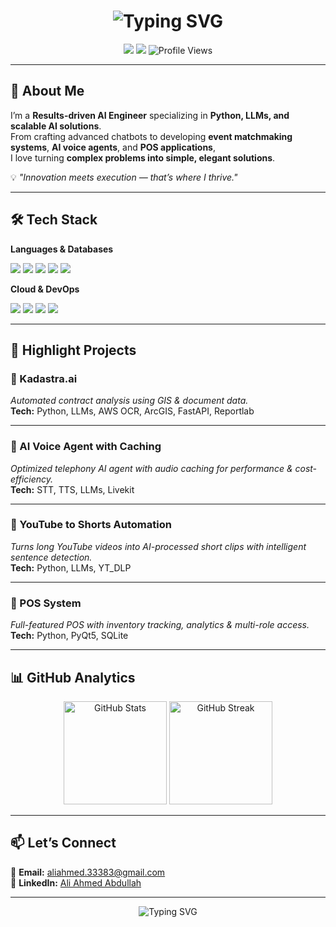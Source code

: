 <!-- Profile Header with Animated Typing Effect -->
<h1 align="center">
  <img src="https://readme-typing-svg.demolab.com?font=Fira+Code&size=28&pause=1000&color=00C9A7&center=true&vCenter=true&width=550&lines=Hi+%F0%9F%91%8B%2C+I'm+Ali+Ahmed+Abdullah;AI+Engineer+%7C+Python+Developer;Building+Intelligent+AI+Solutions;Let's+Innovate+Together!" alt="Typing SVG" />
</h1>

<p align="center">
  <a href="mailto:aliahmed.33383@gmail.com"><img src="https://img.shields.io/badge/Email-%23EA4335.svg?&style=for-the-badge&logo=gmail&logoColor=white" /></a>
  <a href="https://www.linkedin.com/in/aliahmedabdullah"><img src="https://img.shields.io/badge/LinkedIn-%230077B5.svg?&style=for-the-badge&logo=linkedin&logoColor=white" /></a>
  <img src="https://komarev.com/ghpvc/?username=aliahmedabdullah&label=Profile%20views&color=0e75b6&style=flat" alt="Profile Views" />
</p>

---

## 🚀 About Me
I’m a **Results-driven AI Engineer** specializing in **Python, LLMs, and scalable AI solutions**.  
From crafting advanced chatbots to developing **event matchmaking systems**, **AI voice agents**, and **POS applications**,  
I love turning **complex problems into simple, elegant solutions**.

💡 *"Innovation meets execution — that’s where I thrive."*

---

## 🛠 Tech Stack

**Languages & Databases**
<p>
  <img src="https://img.shields.io/badge/Python-%233776AB.svg?&style=for-the-badge&logo=python&logoColor=white" />
  <img src="https://img.shields.io/badge/Bash-%234EAA25.svg?&style=for-the-badge&logo=gnu-bash&logoColor=white" />
  <img src="https://img.shields.io/badge/SQL-%230074c1.svg?&style=for-the-badge&logo=postgresql&logoColor=white" />
  <img src="https://img.shields.io/badge/MongoDB-%234ea94b.svg?&style=for-the-badge&logo=mongodb&logoColor=white" />
  <img src="https://img.shields.io/badge/Pinecone-%231D9BF0.svg?&style=for-the-badge&logo=pinecone&logoColor=white" />
</p>

**Cloud & DevOps**
<p>
  <img src="https://img.shields.io/badge/AWS-%23FF9900.svg?&style=for-the-badge&logo=amazonaws&logoColor=white" />
  <img src="https://img.shields.io/badge/GCP-%234285F4.svg?&style=for-the-badge&logo=google-cloud&logoColor=white" />
  <img src="https://img.shields.io/badge/Docker-%232496ED.svg?&style=for-the-badge&logo=docker&logoColor=white" />
  <img src="https://img.shields.io/badge/Git-%23F05033.svg?&style=for-the-badge&logo=git&logoColor=white" />
</p>

---

## 📌 Highlight Projects

### 🔹 Kadastra.ai  
*Automated contract analysis using GIS & document data.*  
**Tech:** Python, LLMs, AWS OCR, ArcGIS, FastAPI, Reportlab  

---

### 🔹 AI Voice Agent with Caching  
*Optimized telephony AI agent with audio caching for performance & cost-efficiency.*  
**Tech:** STT, TTS, LLMs, Livekit  

---

### 🔹 YouTube to Shorts Automation  
*Turns long YouTube videos into AI-processed short clips with intelligent sentence detection.*  
**Tech:** Python, LLMs, YT_DLP  

---

### 🔹 POS System  
*Full-featured POS with inventory tracking, analytics & multi-role access.*  
**Tech:** Python, PyQt5, SQLite  

---

## 📊 GitHub Analytics

<p align="center">
  <img src="https://github-readme-stats.vercel.app/api?username=aliahmedabdullah&show_icons=true&theme=tokyonight" alt="GitHub Stats" height="165" />
  <img src="https://github-readme-streak-stats.herokuapp.com/?user=aliahmedabdullah&theme=tokyonight" alt="GitHub Streak" height="165" />
</p>

---

## 📫 Let’s Connect  
💌 **Email:** [aliahmed.33383@gmail.com](mailto:aliahmed.33383@gmail.com)  
💼 **LinkedIn:** [Ali Ahmed Abdullah](https://www.linkedin.com/in/aliahmedabdullah)  

---

<p align="center">
  <img src="https://readme-typing-svg.demolab.com?font=Fira+Code&size=22&pause=1000&color=36BCF7&center=true&vCenter=true&width=550&lines=Thanks+for+visiting!+%F0%9F%91%8B;Let's+build+something+amazing+together!" alt="Typing SVG" />
</p>
